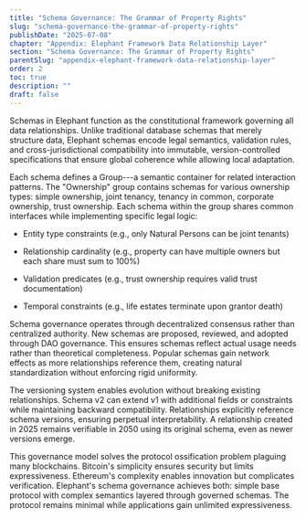 ```yaml
---
title: "Schema Governance: The Grammar of Property Rights"
slug: "schema-governance-the-grammar-of-property-rights"
publishDate: "2025-07-08"
chapter: "Appendix: Elephant Framework Data Relationship Layer"
section: "Schema Governance: The Grammar of Property Rights"
parentSlug: "appendix-elephant-framework-data-relationship-layer"
order: 2
toc: true
description: ""
draft: false
---
```


Schemas in Elephant function as the constitutional framework governing all data relationships. Unlike traditional
database schemas that merely structure data, Elephant schemas encode legal semantics, validation rules, and
cross-jurisdictional compatibility into immutable, version-controlled specifications that ensure global coherence while
allowing local adaptation.

Each schema defines a Group---a semantic container for related interaction patterns. The \"Ownership\" group contains
schemas for various ownership types: simple ownership, joint tenancy, tenancy in common, corporate ownership, trust
ownership. Each schema within the group shares common interfaces while implementing specific legal logic:

- Entity type constraints (e.g., only Natural Persons can be joint tenants)

- Relationship cardinality (e.g., property can have multiple owners but each share must sum to 100%)

- Validation predicates (e.g., trust ownership requires valid trust documentation)

- Temporal constraints (e.g., life estates terminate upon grantor death)

Schema governance operates through decentralized consensus rather than centralized authority. New schemas are proposed,
reviewed, and adopted through DAO governance. This ensures schemas reflect actual usage needs rather than theoretical
completeness. Popular schemas gain network effects as more relationships reference them, creating natural
standardization without enforcing rigid uniformity.

The versioning system enables evolution without breaking existing relationships. Schema v2 can extend v1 with additional
fields or constraints while maintaining backward compatibility. Relationships explicitly reference schema versions,
ensuring perpetual interpretability. A relationship created in 2025 remains verifiable in 2050 using its original
schema, even as newer versions emerge.

This governance model solves the protocol ossification problem plaguing many blockchains. Bitcoin's simplicity ensures
security but limits expressiveness. Ethereum's complexity enables innovation but complicates verification. Elephant's
schema governance achieves both: simple base protocol with complex semantics layered through governed schemas. The
protocol remains minimal while applications gain unlimited expressiveness.
